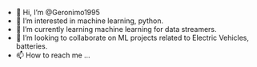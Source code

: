 - 👋 Hi, I’m @Geronimo1995
- 👀 I’m interested in machine learning, python.
- 🌱 I’m currently learning machine learning for data streamers.
- 💞️ I’m looking to collaborate on ML projects related to Electric Vehicles, batteries.
- 📫 How to reach me ...

<!---
Geronimo1995/Geronimo1995 is a ✨ special ✨ repository because its `README.md` (this file) appears on your GitHub profile.
You can click the Preview link to take a look at your changes.
--->
